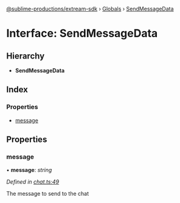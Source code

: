 [@sublime-productions/extream-sdk](../README.md) › [Globals](../globals.md) › [SendMessageData](sendmessagedata.md)

# Interface: SendMessageData

## Hierarchy

* **SendMessageData**

## Index

### Properties

* [message](sendmessagedata.md#message)

## Properties

###  message

• **message**: *string*

*Defined in [chat.ts:49](https://github.com/Extream-SaaS/ex-sdk/blob/b2de5a9/src/chat.ts#L49)*

The message to send to the chat
